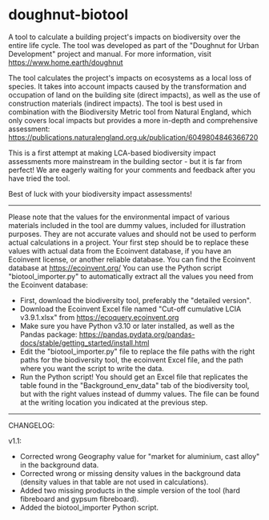 # doughnut-biotool
A tool to calculate a building project's impacts on biodiversity over the entire life cycle. The tool was developed as part of the "Doughnut for Urban Development" project and manual. For more information, visit https://www.home.earth/doughnut 

The tool calculates the project's impacts on ecosystems as a local loss of species. It takes into account impacts caused by the transformation and occupation of land on the building site (direct impacts), as well as the use of construction materials (indirect impacts).
The tool is best used in combination with the Biodiversity Metric tool from Natural England, which only covers local impacts but provides a more in-depth and comprehensive assessment: https://publications.naturalengland.org.uk/publication/6049804846366720  

This is a first attempt at making LCA-based biodiversity impact assessments more mainstream in the building sector - but it is far from perfect!
We are eagerly waiting for your comments and feedback after you have tried the tool.

Best of luck with your biodiversity impact assessments!

_______________________________________________________

Please note that the values for the environmental impact of various materials included in the tool are dummy values, included for illustration purposes.
They are not accurate values and should not be used to perform actual calculations in a project.
Your first step should be to replace these values with actual data from the Ecoinvent database, if you have an Ecoinvent license, or another reliable database.
You can find the Ecoinvent database at https://ecoinvent.org/
You can use the Python script "biotool_importer.py" to automatically extract all the values you need from the Ecoinvent database:
- First, download the biodiversity tool, preferably the "detailed version".
- Download the Ecoinvent Excel file named "Cut-off cumulative LCIA v3.9.1.xlsx" from https://ecoquery.ecoinvent.org
- Make sure you have Python v3.10 or later installed, as well as the Pandas package: https://pandas.pydata.org/pandas-docs/stable/getting_started/install.html
- Edit the "biotool_importer.py" file to replace the file paths with the right paths for the biodiversity tool, the ecoinvent Excel file, and the path where
you want the script to write the data.
- Run the Python script! You should get an Excel file that replicates the table found in the "Background_env_data" tab of the biodiversity tool, but with the 
right values instead of dummy values. The file can be found at the writing location you indicated at the previous step.

_______________________________________________________

CHANGELOG:

v1.1: 
- Corrected wrong Geography value for "market for aluminium, cast alloy" in the background data.
- Corrected wrong or missing density values in the background data (density values in that table are not used in calculations).
- Added two missing products in the simple version of the tool (hard fibreboard and gypsum fibreboard).
- Added the biotool_importer Python script.
